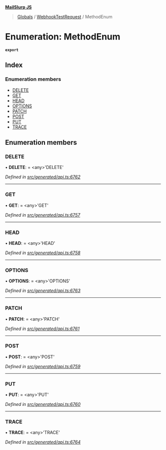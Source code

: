 **[MailSlurp JS](../README.md)**

> [Globals](../README.md) / [WebhookTestRequest](../modules/webhooktestrequest.md) / MethodEnum

# Enumeration: MethodEnum

**`export`** 

## Index

### Enumeration members

* [DELETE](webhooktestrequest.methodenum.md#delete)
* [GET](webhooktestrequest.methodenum.md#get)
* [HEAD](webhooktestrequest.methodenum.md#head)
* [OPTIONS](webhooktestrequest.methodenum.md#options)
* [PATCH](webhooktestrequest.methodenum.md#patch)
* [POST](webhooktestrequest.methodenum.md#post)
* [PUT](webhooktestrequest.methodenum.md#put)
* [TRACE](webhooktestrequest.methodenum.md#trace)

## Enumeration members

### DELETE

•  **DELETE**:  = \<any>'DELETE'

*Defined in [src/generated/api.ts:6762](https://github.com/mailslurp/mailslurp-client/blob/cce5bf2/src/generated/api.ts#L6762)*

___

### GET

•  **GET**:  = \<any>'GET'

*Defined in [src/generated/api.ts:6757](https://github.com/mailslurp/mailslurp-client/blob/cce5bf2/src/generated/api.ts#L6757)*

___

### HEAD

•  **HEAD**:  = \<any>'HEAD'

*Defined in [src/generated/api.ts:6758](https://github.com/mailslurp/mailslurp-client/blob/cce5bf2/src/generated/api.ts#L6758)*

___

### OPTIONS

•  **OPTIONS**:  = \<any>'OPTIONS'

*Defined in [src/generated/api.ts:6763](https://github.com/mailslurp/mailslurp-client/blob/cce5bf2/src/generated/api.ts#L6763)*

___

### PATCH

•  **PATCH**:  = \<any>'PATCH'

*Defined in [src/generated/api.ts:6761](https://github.com/mailslurp/mailslurp-client/blob/cce5bf2/src/generated/api.ts#L6761)*

___

### POST

•  **POST**:  = \<any>'POST'

*Defined in [src/generated/api.ts:6759](https://github.com/mailslurp/mailslurp-client/blob/cce5bf2/src/generated/api.ts#L6759)*

___

### PUT

•  **PUT**:  = \<any>'PUT'

*Defined in [src/generated/api.ts:6760](https://github.com/mailslurp/mailslurp-client/blob/cce5bf2/src/generated/api.ts#L6760)*

___

### TRACE

•  **TRACE**:  = \<any>'TRACE'

*Defined in [src/generated/api.ts:6764](https://github.com/mailslurp/mailslurp-client/blob/cce5bf2/src/generated/api.ts#L6764)*
